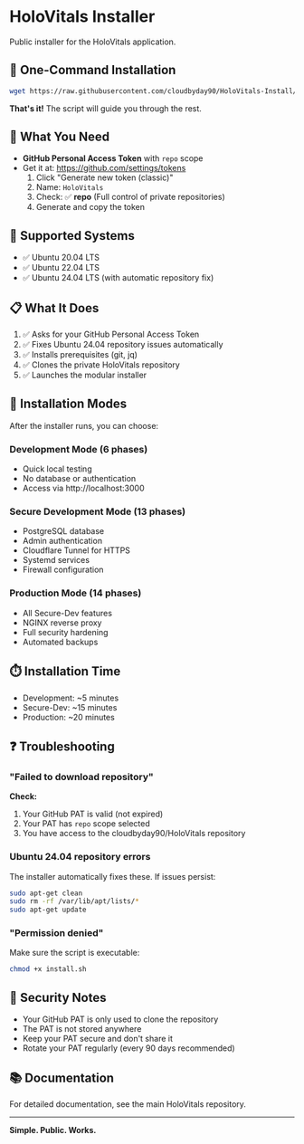 # HoloVitals Installer

Public installer for the HoloVitals application.

## 🚀 One-Command Installation

```bash
wget https://raw.githubusercontent.com/cloudbyday90/HoloVitals-Install/main/install.sh && chmod +x install.sh && ./install.sh
```

**That's it!** The script will guide you through the rest.

## 🔑 What You Need

- **GitHub Personal Access Token** with `repo` scope
- Get it at: https://github.com/settings/tokens
  1. Click "Generate new token (classic)"
  2. Name: `HoloVitals`
  3. Check: ✅ **repo** (Full control of private repositories)
  4. Generate and copy the token

## 🐧 Supported Systems

- ✅ Ubuntu 20.04 LTS
- ✅ Ubuntu 22.04 LTS
- ✅ Ubuntu 24.04 LTS (with automatic repository fix)

## 📋 What It Does

1. ✅ Asks for your GitHub Personal Access Token
2. ✅ Fixes Ubuntu 24.04 repository issues automatically
3. ✅ Installs prerequisites (git, jq)
4. ✅ Clones the private HoloVitals repository
5. ✅ Launches the modular installer

## 🎯 Installation Modes

After the installer runs, you can choose:

### Development Mode (6 phases)
- Quick local testing
- No database or authentication
- Access via http://localhost:3000

### Secure Development Mode (13 phases)
- PostgreSQL database
- Admin authentication
- Cloudflare Tunnel for HTTPS
- Systemd services
- Firewall configuration

### Production Mode (14 phases)
- All Secure-Dev features
- NGINX reverse proxy
- Full security hardening
- Automated backups

## ⏱️ Installation Time

- Development: ~5 minutes
- Secure-Dev: ~15 minutes
- Production: ~20 minutes

## ❓ Troubleshooting

### "Failed to download repository"

**Check:**
1. Your GitHub PAT is valid (not expired)
2. Your PAT has `repo` scope selected
3. You have access to the cloudbyday90/HoloVitals repository

### Ubuntu 24.04 repository errors

The installer automatically fixes these. If issues persist:
```bash
sudo apt-get clean
sudo rm -rf /var/lib/apt/lists/*
sudo apt-get update
```

### "Permission denied"

Make sure the script is executable:
```bash
chmod +x install.sh
```

## 🔐 Security Notes

- Your GitHub PAT is only used to clone the repository
- The PAT is not stored anywhere
- Keep your PAT secure and don't share it
- Rotate your PAT regularly (every 90 days recommended)

## 📚 Documentation

For detailed documentation, see the main HoloVitals repository.

---

**Simple. Public. Works.**